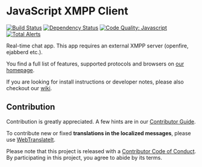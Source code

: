 # JavaScript XMPP Client

[![Build Status](https://travis-ci.org/jsxc/jsxc.svg?branch=master)](https://travis-ci.org/jsxc/jsxc)
[![Dependency Status](https://dependencyci.com/github/jsxc/jsxc/badge)](https://dependencyci.com/github/jsxc/jsxc)
[![Code Quality: Javascript](https://img.shields.io/lgtm/grade/javascript/g/jsxc/jsxc.svg?logo=lgtm&logoWidth=18)](https://lgtm.com/projects/g/jsxc/jsxc/context:javascript)
[![Total Alerts](https://img.shields.io/lgtm/alerts/g/jsxc/jsxc.svg?logo=lgtm&logoWidth=18)](https://lgtm.com/projects/g/jsxc/jsxc/alerts)

Real-time chat app. This app requires an external XMPP server (openfire, ejabberd etc.).

You find a full list of features, supported protocols and browsers on [our homepage](http://www.jsxc.org).

If you are looking for install instructions or developer notes, please also checkout our [wiki](https://github.com/jsxc/jsxc/wiki/).

## Contribution

Contribution is greatly appreciated. A few hints are in our [Contributor Guide](https://github.com/jsxc/jsxc/wiki/Contributor-Guide).

To contribute new or fixed **translations in the localized messages**, please use [WebTranslateIt](https://github.com/jsxc/jsxc/wiki/Contributor-Guide#translate-jsxc-into-your-language).

Please note that this project is released with a [Contributor Code of Conduct](CODE_OF_CONDUCT.md). By participating in this project, you agree to abide by its terms.
